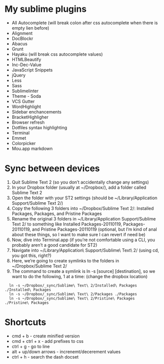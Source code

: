 My sublime plugins
==================

- All Autocomplete (will break colon after css autocomplete when there is empty lien before)
- Alignment
- DocBlockr
- Abacus
- Grunt
- Hayaku (will break css autocomplete values)
- HTMLBeautify
- Inc-Dec-Value
- JavaScript Snippets
- jQuery
- Less
- Sass
- Sublimelinter
- Theme - Soda
- VCS Gutter
- WordHighlight
- Sidebar enchancements
- BracketHighligher
- Browser refresh
- Dotfiles syntax highlighting
- Terminal
- Emmet
- Colorpicker
- Mou.app markdown


Sync between devices
====================


1. Quit Sublime Text 2 (so you don’t accidentally change any settings)
2. In your Dropbox folder (usually at ~/Dropbox/), add a folder called Sublime Text 2
3. Open the folder with your ST2 settings (should be ~/Library/Application Support/Sublime Text 2/)
4. Copy the following 3 folders into ~/Dropbox/Sublime Text 2/: Installed Packages, Packages, and Pristine Packages
5. Rename the original 3 folders in ~/Library/Application Support/Sublime Text 2/ to something like Installed Packages-20110119, Packages-20110119, and Pristine Packages-20110119 (optional, but I’m kind of anal about these things, so I want to make sure I can revert if need be)
6. Now, dive into Terminal.app (if you’re not comfortable using a CLI, you probably aren’t a good candidate for ST2)
7. Navigate into ~/Library/Application\ Support/Sublime\ Text\ 2/ (using cd, you got this, right?)
8. Here, we’re going to create symlinks to the folders in ~/Dropbox/Sublime Text 2/
9. The command to create a symlink is ln -s [source] [destination], so we want to do the following, 1 at a time:
(change the dropbox location)

```
  ln -s ~/Dropbox/_sync/Sublime\ Text\ 2/Installed\ Packages ./Installed\ Packages
  ln -s ~/Dropbox/_sync/Sublime\ Text\ 2/Packages ./Packages
  ln -s ~/Dropbox/_sync/Sublime\ Text\ 2/Pristine\ Packages ./Pristine\ Packages
```


Shortcuts
=========

- cmd + b - create minified version
- cmd + ctrl + x - add prefixes to css
- ctrl + g - go to line
- alt + up/down arrows - increnemt/decerement values
- ctrl + h - search the dash docset
